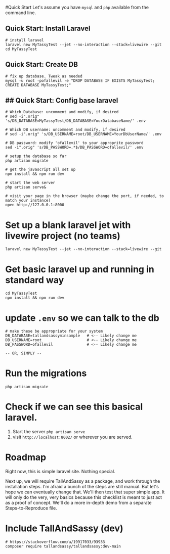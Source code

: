 #Quick Start
Let's assume you have `mysql` and `php` available from the command line.
## Quick Start: Install Laravel
    # install laravel
    laravel new MyTassyTest --jet --no-interaction --stack=livewire --git
    cd MyTassyTest

## Quick Start: Create DB
    # fix up database. Tweak as needed
    mysql -u root -pofallevil -e "DROP DATABASE IF EXISTS MyTassyTest; CREATE DATABASE MyTassyTest;"


## ## Quick Start: Config base laravel    
    # Which Database: uncomment and modify, if desired 
    # sed -i".orig" 's/DB_DATABASE=MyTassyTest/DB_DATABASE=YourDatabaseName/' .env
    
    # Which DB username: uncomment and modify, if desired
    # sed -i".orig" 's/DB_USERNAME=root/DB_USERNAME=YourDbUserName/' .env

    # DB password: modify 'ofallevil' to your approprite password
    sed -i".orig" 's/DB_PASSWORD=.*$/DB_PASSWORD=ofallevil/' .env   

    # setup the database so far
    php artisan migrate

    # get the javascript all set up
    npm install && npm run dev

    # start the web server
    php artisan serve&

    # visit your page in the browser (maybe change the port, if needed, to match your instance)
    open http://127.0.0.1:8000

# Set up a blank laravel jet with livewire project (no teams)
    laravel new MyTassyTest --jet --no-interaction --stack=livewire --git

# Get basic laravel up and running in standard way
    cd MyTassyTest
    npm install && npm run dev

# update `.env` so we can talk to the db 
    # make these be appropriate for your system 
    DB_DATABASE=tallandsassyminsample   # <-- Likely change me
    DB_USERNAME=root                    # <-- Likely change me
    DB_PASSWORD=ofallevil               # <-- Likely change me

    -- OR, SIMPLY --
   


# Run the migrations
    php artisan migrate

# Check if we can see this basical laravel.
1) Start the server
    `php artisan serve`
2) visit `http://localhost:8002/` or wherever you are served.

# Roadmap
Right now, this is simple laravel site. Nothing special.

Next up, we will require TallAndSassy as a package, and work through the installation steps. 
I'm afraid a bunch of the steps are still manual. But let's hope we can eventually change that.
We'll then test that super simple app. It will only do the very, very basics because this checklist is meant
to just act as a proof of concept.  We'll do a more in-depth demo from a separate Steps-to-Reproduce file.

# Include TallAndSassy (dev)
    # https://stackoverflow.com/a/19917033/93933
    composer require tallandsassy/tallandsassy:dev-main



